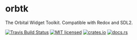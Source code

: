 # orbtk
The Orbital Widget Toolkit. Compatible with Redox and SDL2.

[![Travis Build Status](https://travis-ci.org/redox-os/orbtk.svg?branch=master)](https://travis-ci.org/redox-os/orbtk)
[![MIT licensed](https://img.shields.io/badge/license-MIT-blue.svg)](./LICENSE)
[![crates.io](http://meritbadge.herokuapp.com/orbtk)](https://crates.io/crates/orbtk)
[![docs.rs](https://docs.rs/orbclient/badge.svg)](https://docs.rs/orbtk)
